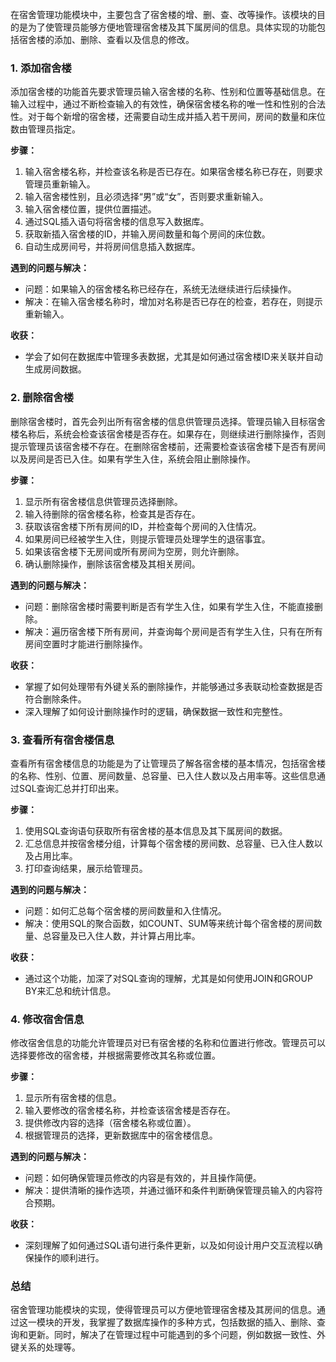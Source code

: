 
在宿舍管理功能模块中，主要包含了宿舍楼的增、删、查、改等操作。该模块的目的是为了使管理员能够方便地管理宿舍楼及其下属房间的信息。具体实现的功能包括宿舍楼的添加、删除、查看以及信息的修改。

### 1. 添加宿舍楼

添加宿舍楼的功能首先要求管理员输入宿舍楼的名称、性别和位置等基础信息。在输入过程中，通过不断检查输入的有效性，确保宿舍楼名称的唯一性和性别的合法性。对于每个新增的宿舍楼，还需要自动生成并插入若干房间，房间的数量和床位数由管理员指定。

**步骤：**

1. 输入宿舍楼名称，并检查该名称是否已存在。如果宿舍楼名称已存在，则要求管理员重新输入。
2. 输入宿舍楼性别，且必须选择“男”或“女”，否则要求重新输入。
3. 输入宿舍楼位置，提供位置描述。
4. 通过SQL插入语句将宿舍楼的信息写入数据库。
5. 获取新插入宿舍楼的ID，并输入房间数量和每个房间的床位数。
6. 自动生成房间号，并将房间信息插入数据库。

**遇到的问题与解决：**

- 问题：如果输入的宿舍楼名称已经存在，系统无法继续进行后续操作。
- 解决：在输入宿舍楼名称时，增加对名称是否已存在的检查，若存在，则提示重新输入。

**收获：**

- 学会了如何在数据库中管理多表数据，尤其是如何通过宿舍楼ID来关联并自动生成房间数据。

### 2. 删除宿舍楼

删除宿舍楼时，首先会列出所有宿舍楼的信息供管理员选择。管理员输入目标宿舍楼名称后，系统会检查该宿舍楼是否存在。如果存在，则继续进行删除操作，否则提示管理员该宿舍楼不存在。在删除宿舍楼前，还需要检查该宿舍楼下是否有房间以及房间是否已入住。如果有学生入住，系统会阻止删除操作。

**步骤：**

1. 显示所有宿舍楼信息供管理员选择删除。
2. 输入待删除的宿舍楼名称，检查其是否存在。
3. 获取该宿舍楼下所有房间的ID，并检查每个房间的入住情况。
4. 如果房间已经被学生入住，则提示管理员处理学生的退宿事宜。
5. 如果该宿舍楼下无房间或所有房间为空房，则允许删除。
6. 确认删除操作，删除该宿舍楼及其相关房间。

**遇到的问题与解决：**

- 问题：删除宿舍楼时需要判断是否有学生入住，如果有学生入住，不能直接删除。
- 解决：遍历宿舍楼下所有房间，并查询每个房间是否有学生入住，只有在所有房间空置时才能进行删除操作。

**收获：**

- 掌握了如何处理带有外键关系的删除操作，并能够通过多表联动检查数据是否符合删除条件。
- 深入理解了如何设计删除操作时的逻辑，确保数据一致性和完整性。

### 3. 查看所有宿舍楼信息

查看所有宿舍楼信息的功能是为了让管理员了解各宿舍楼的基本情况，包括宿舍楼的名称、性别、位置、房间数量、总容量、已入住人数以及占用率等。这些信息通过SQL查询汇总并打印出来。

**步骤：**

1. 使用SQL查询语句获取所有宿舍楼的基本信息及其下属房间的数据。
2. 汇总信息并按宿舍楼分组，计算每个宿舍楼的房间数、总容量、已入住人数以及占用比率。
3. 打印查询结果，展示给管理员。

**遇到的问题与解决：**

- 问题：如何汇总每个宿舍楼的房间数量和入住情况。
- 解决：使用SQL的聚合函数，如COUNT、SUM等来统计每个宿舍楼的房间数量、总容量及已入住人数，并计算占用比率。

**收获：**

- 通过这个功能，加深了对SQL查询的理解，尤其是如何使用JOIN和GROUP BY来汇总和统计信息。

### 4. 修改宿舍信息

修改宿舍信息的功能允许管理员对已有宿舍楼的名称和位置进行修改。管理员可以选择要修改的宿舍楼，并根据需要修改其名称或位置。

**步骤：**

1. 显示所有宿舍楼的信息。
2. 输入要修改的宿舍楼名称，并检查该宿舍楼是否存在。
3. 提供修改内容的选择（宿舍楼名称或位置）。
4. 根据管理员的选择，更新数据库中的宿舍楼信息。

**遇到的问题与解决：**

- 问题：如何确保管理员修改的内容是有效的，并且操作简便。
- 解决：提供清晰的操作选项，并通过循环和条件判断确保管理员输入的内容符合预期。

**收获：**

- 深刻理解了如何通过SQL语句进行条件更新，以及如何设计用户交互流程以确保操作的顺利进行。

### 总结

宿舍管理功能模块的实现，使得管理员可以方便地管理宿舍楼及其房间的信息。通过这一模块的开发，我掌握了数据库操作的多种方式，包括数据的插入、删除、查询和更新。同时，解决了在管理过程中可能遇到的多个问题，例如数据一致性、外键关系的处理等。